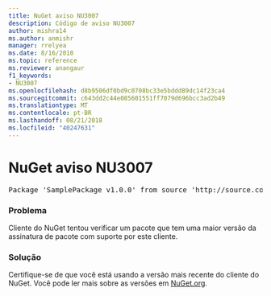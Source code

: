 ```yaml
---
title: NuGet aviso NU3007
description: Código de aviso NU3007
author: mishra14
ms.author: anmishr
manager: rrelyea
ms.date: 8/16/2018
ms.topic: reference
ms.reviewer: anangaur
f1_keywords:
- NU3007
ms.openlocfilehash: d8b9506df0bd9c0708bc33e5bddd89dc14f23ca4
ms.sourcegitcommit: c643dd2c44e085601551ff7079d696bcc3ad2b49
ms.translationtype: MT
ms.contentlocale: pt-BR
ms.lasthandoff: 08/21/2018
ms.locfileid: "40247631"
---
```

# <a name="nuget-warning-nu3007"></a>NuGet aviso NU3007

<pre>Package 'SamplePackage v1.0.0' from source 'http://source.com/index.json': The package signature format version is not supported. Updating your client may solve this problem.</pre>

### <a name="issue"></a>Problema

Cliente do NuGet tentou verificar um pacote que tem uma maior versão da assinatura de pacote com suporte por este cliente.


### <a name="solution"></a>Solução

Certifique-se de que você está usando a versão mais recente do cliente do NuGet. Você pode ler mais sobre as versões em [NuGet.org](https://www.nuget.org/downloads).


